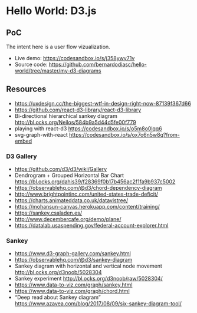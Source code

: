 # Hello World: D3.js

## PoC

The intent here is a user flow vizualization.

- Live demo: https://codesandbox.io/s/j358ywy71v
- Source code: https://github.com/bernardodiasc/hello-world/tree/master/my-d3-diagrams


## Resources

- https://uxdesign.cc/the-biggest-wtf-in-design-right-now-87139f367d66
- https://github.com/react-d3-library/react-d3-library
- Bi-directional hierarchical sankey diagram http://bl.ocks.org/Neilos/584b9a5d44d5fe00f779
- playing with react-d3 https://codesandbox.io/s/o5m8o0lqq6
- svg-graph-with-react https://codesandbox.io/s/ox7o6n5w8q?from-embed


### D3 Gallery

- https://github.com/d3/d3/wiki/Gallery
- Dendrogram + Grouped Horizontal Bar Chart https://bl.ocks.org/dahis39/f28369f0b17b456ac2f1fa9b937c5002
- https://observablehq.com/@d3/chord-dependency-diagram
- http://www.brightpointinc.com/united-states-trade-deficit/
- https://charts.animateddata.co.uk/datavistree/
- https://mohansun-canvas.herokuapp.com/content/training/
- https://sankey.csaladen.es/
- http://www.decembercafe.org/demo/plane/
- https://datalab.usaspending.gov/federal-account-explorer.html

### Sankey

- https://www.d3-graph-gallery.com/sankey.html
- https://observablehq.com/@d3/sankey-diagram
- Sankey diagram with horizontal and vertical node movement http://bl.ocks.org/d3noob/5028304
- Sankey experiment http://bl.ocks.org/d3noob/raw/5028304/
- https://www.data-to-viz.com/graph/sankey.html
- https://www.data-to-viz.com/graph/chord.html
- “Deep read about Sankey diagram” https://www.azavea.com/blog/2017/08/09/six-sankey-diagram-tool/ 
